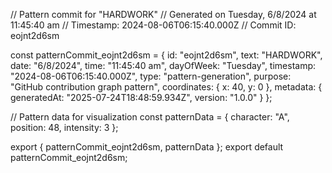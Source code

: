 // Pattern commit for "HARDWORK"
// Generated on Tuesday, 6/8/2024 at 11:45:40 am
// Timestamp: 2024-08-06T06:15:40.000Z
// Commit ID: eojnt2d6sm

const patternCommit_eojnt2d6sm = {
  id: "eojnt2d6sm",
  text: "HARDWORK",
  date: "6/8/2024",
  time: "11:45:40 am",
  dayOfWeek: "Tuesday",
  timestamp: "2024-08-06T06:15:40.000Z",
  type: "pattern-generation",
  purpose: "GitHub contribution graph pattern",
  coordinates: {
    x: 40,
    y: 0
  },
  metadata: {
    generatedAt: "2025-07-24T18:48:59.934Z",
    version: "1.0.0"
  }
};

// Pattern data for visualization
const patternData = {
  character: "A",
  position: 48,
  intensity: 3
};

export { patternCommit_eojnt2d6sm, patternData };
export default patternCommit_eojnt2d6sm;
